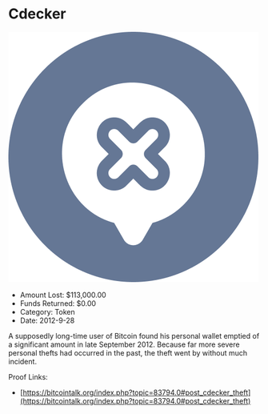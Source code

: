 # Cdecker
![Cdecker](/rektimages/Cdecker.png)
- Amount Lost: $113,000.00
- Funds Returned: $0.00
- Category: Token
- Date: 2012-9-28

A supposedly long-time user of Bitcoin found his personal wallet emptied of a significant amount in late September 2012. Because far more severe personal thefts had occurred in the past, the theft went by without much incident.


Proof Links:
- [https://bitcointalk.org/index.php?topic=83794.0#post_cdecker_theft](https://bitcointalk.org/index.php?topic=83794.0#post_cdecker_theft)


